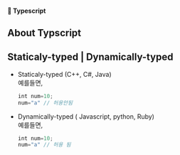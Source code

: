 #### 🍎 Typescript

## About Typscript

## Staticaly-typed | Dynamically-typed
- Staticaly-typed  (C++, C#, Java)    
예를들면,   

  ```js
  int num=10;
  num="a" // 허용안됨
  ```   
  
- Dynamically-typed ( Javascript, python, Ruby)     
예를들면,   
  ```js
  int num=10;
  num="a" // 허용 됨
  ```
